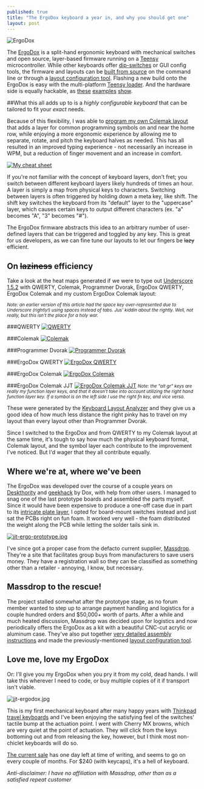 ```yaml
---
published: true
title: "The ErgoDox keyboard a year in, and why you should get one"
layout: post
---
```


![ErgoDox](https://d3jqoivu6qpygv.cloudfront.net/img_bucket/ergodox/_W3T2166.jpg)

The [ErgoDox][] is a split-hand ergonomic keyboard with mechanical switches and open source, layer-based firmware running on a [Teensy][] microcontroller. While other keyboards offer [dip-switches][codekeyboard] or GUI config tools, the firmware and layouts can be [built from source][0] on the command line or through a [layout configuration tool][]. Flashing a new build onto the ErgoDox is easy with the multi-platform [Teensy loader][]. And the hardware side is equally hackable, as [these][3] [examples][4] [show][5].

##What this all adds up to is a *highly configurable keyboard* that can be tailored to fit your *exact* needs.

Because of this flexibility, I was able to [program my own Colemak layout][mylayout] that adds a layer for common programming symbols on and near the home row, while enjoying a more ergonomic experience by allowing me to separate, rotate, and pitch the keyboard halves as needed. This has all resulted in an improved typing experience - not necessarily an increase in WPM, but a reduction of finger movement and an increase in comfort.

[![My cheat sheet](/assets/media/ergo-layout.jpg)](/assets/media/ergo-layout.jpg)


If you're not familiar with the concept of keyboard layers, don't fret; you switch between different keyboard layers likely hundreds of times an hour. A layer is simply a map from physical keys to characters. Switching between layers is often triggered by holding down a meta key, like shift. The shift key switches the keyboard from its "default" layer to the "uppercase" layer, which causes certain keys to output different characters (ex. "a" becomes "A", "3" becomes "#").

The ErgoDox firmware abstracts this idea to an arbitrary number of user-defined layers that can be triggered and toggled by any key. This is great for us developers, as we can fine tune our layouts to let our fingers be <del>lazy</del> efficient.

## On <del>laziness</del> efficiency

Take a look at the heat maps generated if we were to type out [Underscore 1.5.2](/assets/bower_components/underscore/underscore.js) with QWERTY, Colemak, Programmer Dvorak, ErgoDox QWERTY, ErgoDox Colemak and my custom ErgoDox Colemak layout:

<p><em><small>Note: an earlier version of this article had the space key over-represented due to Underscore (rightly!) using spaces instead of tabs. Jus' kiddin about the rightly. Well, not really, but this isn't the place for a holy war.</small></em></p>  

###QWERTY
[![QWERTY](/assets/media/heat-qwerty.png)](/assets/media/heat-qwerty.png)

###Colemak
[![Colemak](/assets/media/heat-colemak.png)](/assets/media/heat-colemak.png)

###Programmer Dvorak
[![Programmer Dvorak](/assets/media/heat-programmer-dvorak.png)](/assets/media/heat-programmer-dvorak.png)

###ErgoDox QWERTY
[![ErgoDox QWERTY](/assets/media/heat-ergo-qwerty.png)](/assets/media/heat-ergo-qwerty.png)

###ErgoDox Colemak
[![ErgoDox Colemak](/assets/media/heat-ergo-colemak.png)](/assets/media/heat-ergo-colemak.png)

###ErgoDox Colemak JJT
[![ErgoDox Colemak JJT](/assets/media/heat-ergo-jjt.png)](/assets/media/heat-ergo-jjt.png)
<em><small>Note: the "alt gr" keys are really my function layer keys, and that it doesn't take into account utilizing the right hand function layer key. If a symbol is on the left side I use the right fn key, and vice versa.</small></em>

These were generated by the [Keyboard Layout Analyzer](http://patorjk.com/keyboard-layout-analyzer/) and they give us a good idea of how much less distance the right pinky has to travel on my layout than every layout other than Programmer Dvorak.

Since I switched to the ErgoDox and from QWERTY to my Colemak layout at the same time, it's tough to say how much the physical keyboard format, Colemak layout, and the symbol layer each contribute to the improvement I've noticed. But I'd wager that they all contribute equally.

## Where we're at, where we've been

The ErgoDox was developed over the course of a couple years on [Deskthority][] and [geekhack][] by Dox, with help from other users. I managed to snag one of the last prototype boards and assembled the parts myself. Since it would have been expensive to produce a one-off case due in part to its [intricate plate layer][10], I opted for board-mount switches instead and just sat the PCBs right on fun foam. It worked very well - the foam distributed the weight along the PCB while letting the solder tails sink in.

[![jjt-ergo-prototype.jpg](/assets/media/jjt-ergo-prototype.jpg)](/assets/media/jjt-ergo-prototype.jpg)

I've since got a proper case from the defacto current supplier, [Massdrop][]. They're a site that facilitates group buys from manufacturers to save users money. They have a registration wall so they can be classified as something other than a retailer - annoying, I know, but necessary.

## Massdrop to the rescue!

The project stalled somewhat after the prototype stage, as no forum member wanted to step up to arrange payment handling and logistics for a couple hundred orders and $50,000+ worth of parts. After a while and much heated discussion, Massdrop was decided upon for logistics and now periodically offers the ErgoDox as a kit with a beautiful CNC-cut acrylic or aluminum case. They've also put together [very detailed assembly instructions][20] and made the previously-mentioned [layout configuration tool][].

## Love me, love my ErgoDox

Or: I'll give you my ErgoDox when you pry it from my cold, dead hands. I will take this wherever I need to code, or buy multiple copies of it if transport isn't viable. 

![jjt-ergodox.jpg](/assets/media/jjt-ergodox.jpg)


This is my first mechanical keyboard after many happy years with [Thinkpad travel keyboards][2] and I've been enjoying the satisfying feel of the switches' tactile bump at the actuation point. I went with Cherry MX browns, which are very quiet at the point of actuation. They will click from the keys bottoming out and from releasing the key, however, but I think most non-chiclet keyboards will do so.

[The current sale](https://www.massdrop.com/buy/ergodox) has one day left at time of writing, and seems to go on every couple of months. For $240 (with keycaps), it's a hell of keyboard.

*Anti-disclaimer: I have no affiliation with Massdrop, other than as a satisfied repeat customer* 



[ErgoDox]: http://ergodox.org/
[Teensy]: http://www.pjrc.com/teensy/
[geekhack]: http://geekhack.org/
[Deskthority]: http://deskthority.net/
[layout configuration tool]: https://www.massdrop.com/ext/ergodox
[Teensy loader]: http://www.pjrc.com/teensy/loader.html
[codekeyboard]: http://codekeyboards.com/
[mylayout]: https://github.com/jjt/ergodox-firmware/blob/master/src/keyboard/ergodox/layout/colemak-symbol-mod.c
[Massdrop]: https://massdrop.com

[0]: https://github.com/benblazak/ergodox-firmware
[2]: http://www.ideacouture.com/blog/wp-content/uploads/2009/09/thinkpad-keyboard-beauty-1024x402.jpg
[3]: http://geekhack.org/index.php?topic=43709.0
[4]: http://farm4.staticflickr.com/3833/8943930400_c2e1f0b47e_z.jpg
[5]: http://geekhack.org/index.php?topic=46860.msg996709#msg996709
[6]: http://www.kinesis-ergo.com/images/cont-above-hands-blk630x390.jpg

[10]: http://i.imgur.com/cw4nX0w.png
[20]: https://www.massdrop.com/ext/ergodox/assembly